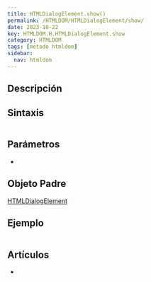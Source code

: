 ```yaml
---
title: HTMLDialogElement.show()
permalink: /HTMLDOM/HTMLDialogElement/show/
date: 2023-10-22
key: HTMLDOM.H.HTMLDialogElement.show
category: HTMLDOM
tags: [metodo htmldom]
sidebar:
  nav: htmldom
---
```


## Descripción


## Sintaxis


```javascript

```


## Parámetros

- 

## Objeto Padre


[HTMLDialogElement](https://www.w3api.com/HTMLDOM/HTMLDialogElement/)


## Ejemplo


```javascript

```


## Artículos

- 
